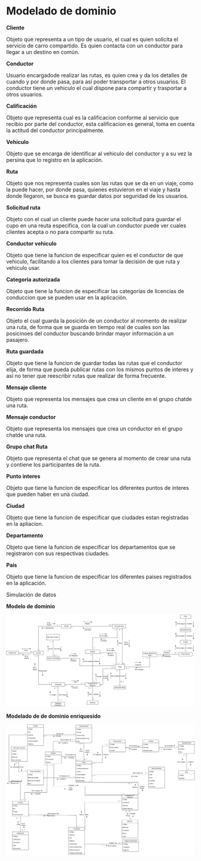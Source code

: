 # Modelado de dominio

**Cliente**

Objeto que representa a un tipo de usuario, el cual es quien solicita el servicio de carro compartido. Es quien contacta con un conductor para llegar a un destino en común.

**Conductor**

Usuario encargadode realizar las rutas, es quien crea y da los detalles de cuando y por donde pasa, para así poder transportar a otros usuarios. El conductor tiene un vehiculo el cual dispone para compartir y trasportar a  otros usuarios.

**Calificación**

Objeto que representa cual es la calificacion conforme al servicio que recibio por parte del conductor, esta calificacion es general, toma en cuenta la actitud del conductor principalmente.

**Vehiculo**

Objeto que se encarga de identificar al vehiculo del conductor y a su vez la persina que lo registro en la aplicación.

**Ruta**

Objeto que nos representa cuales son las rutas que se da en un viaje, como la puede hacer, por donde pasa, quienes estuvieron en el viaje y hasta donde llegaron, se busca es guardar datos por seguridad de los usuarios.

**Solicitud ruta**

Objeto con el cual un cliente puede hacer una solicitud para guardar el cupo en una reuta especifica, con la cual un conductor puede ver cuales clientes acepta o no para compartir su ruta.

**Conductor vehiculo**

Objeto que tiene la funcion de especificar quien es el conductor de que vehiculo, facilitando a los clientes para tomar la decisión de que ruta y vehiculo usar.

**Categoria autorizada**

Objeto que tiene la funcion de especificar las categorias de licencias de conduccion que se pueden usar en la aplicación.

**Recorrido Ruta**

Objeto el cual guarda la posición de un conductor al momento de realizar una ruta, de forma que se guarda en tiempo real de cuales son las posicinoes del conductor buscando brindar mayor información a un pasajero.

**Ruta guardada**

Objeto que tiene la funcion de guardar todas las rutas que el conductor elija, de forma que  pueda publicar rutas con los mismos puntos de interes y así no tener que reescribir rutas que realizar de forma frecuente.

**Mensaje cliente**

Objeto que representa los mensajes que crea un cliente en el grupo chatde una ruta.

**Mensaje conductor**

Objeto que representa los mensajes que crea un conductor en el grupo chatde una ruta.

**Grupo chat Ruta**

Objeto que representa el chat que se genera al momento de crear una ruta y contiene los participantes de la ruta.

**Punto interes**

Objeto que tiene la funcion de especificar los diferentes puntos de interes que pueden haber en una ciudad.

**Ciudad**

Objeto que tiene la funcion de especificar que ciudades estan registradas en la apliacion.

**Departamento**

Objeto que tiene la funcion de especificar los departamentos que se registraron con sus respectivas ciudades.

**País**

Objeto que tiene la funcion de especificar los diferentes paises registrados en la aplicación.

Simulación de datos

**Modelo de dominio**

![Modelo de dominio](/Imagenes/Modelo-Dominio/ModeloDominio.png)


**Modelado de de dominio enriquesido**

![Modelo de dominio](/Imagenes/Modelo-Dominio/ModeloDominioEnriquesido.png)
